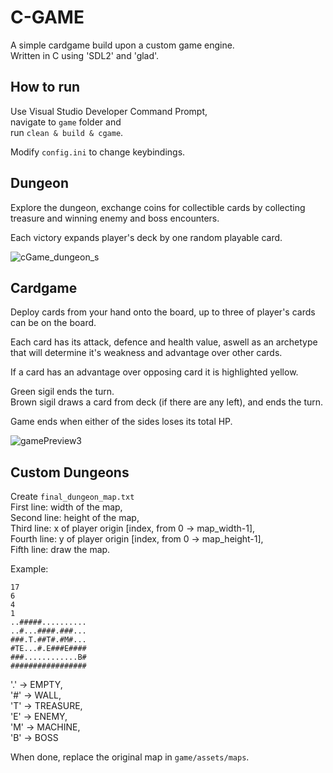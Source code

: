 # C-GAME

A simple cardgame build upon a custom game engine.\
Written in C using 'SDL2' and 'glad'.

## How to run

Use Visual Studio Developer Command Prompt,\
navigate to ```game``` folder and\
run ```clean & build & cgame```.

Modify ```config.ini``` to change keybindings.

## Dungeon

Explore the dungeon, exchange coins for collectible cards by collecting treasure and winning enemy and boss encounters.

Each victory expands player's deck by one random playable card.

![cGame_dungeon_s](https://github.com/user-attachments/assets/39698287-9fbc-41da-8a6f-613a783d98e5)


## Cardgame

Deploy cards from your hand onto the board, up to three of player's cards can be on the board.

Each card has its attack, defence and health value, aswell as an archetype\
that will determine it's weakness and advantage over other cards.

If a card has an advantage over opposing card it is highlighted yellow.

Green sigil ends the turn.\
Brown sigil draws a card from deck (if there are any left), and ends the turn.

Game ends when either of the sides loses its total HP.

![gamePreview3](https://github.com/user-attachments/assets/81521c8f-2081-4fa1-b3fb-de59ad6dcf8d)


## Custom Dungeons

Create ```final_dungeon_map.txt```\
First line: width of the map,\
Second line: height of the map,\
Third line: x of player origin [index, from 0 -> map_width-1],\
Fourth line: y of player origin [index, from 0 -> map_height-1],\
Fifth line: draw the map.

Example:

```
17
6
4
1
..#####..........
..#...####.###...
###.T.##T#.#M#...
#TE...#.E###E####
###............B#
#################
```

'.' -> EMPTY,\
'#' -> WALL,\
'T' -> TREASURE,\
'E' -> ENEMY,\
'M' -> MACHINE,\
'B' -> BOSS

When done, replace the original map in ```game/assets/maps```.
